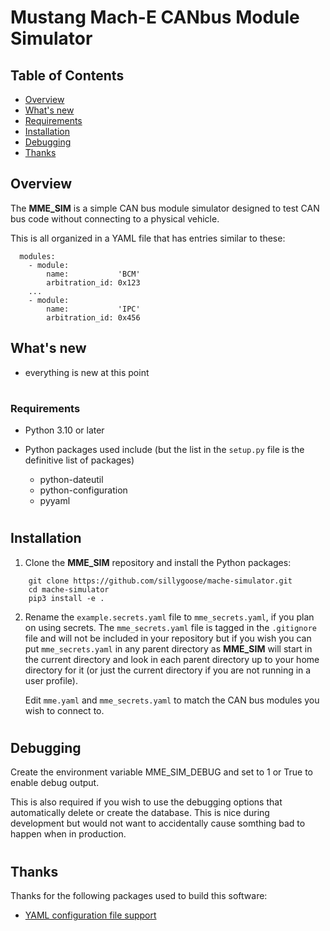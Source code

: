 # **Mustang Mach-E CANbus Module Simulator**

## Table of Contents

- [Overview](#overview)
- [What's new](#whats-new)
- [Requirements](#requirements)
- [Installation](#installation)
- [Debugging](#debugging)
- [Thanks](#thanks)

<a id='overview'></a>

## Overview

The **MME_SIM** is a simple CAN bus module simulator designed to test CAN bus code without connecting to a physical vehicle.

This is all organized in a YAML file that has entries similar to these:

```
  modules:
    - module:
        name:           'BCM'
        arbitration_id: 0x123
    ...
    - module:
        name:           'IPC'
        arbitration_id: 0x456
```

<a id='whats-new'></a>

## What's new

- everything is new at this point

#

<a id='requirements'></a>

### Requirements

- Python 3.10 or later
- Python packages used include (but the list in the `setup.py` file is the definitive list of packages)

  - python-dateutil
  - python-configuration
  - pyyaml

#

<a id='installation'></a>

## Installation

1.  Clone the **MME_SIM** repository and install the Python packages:

```
    git clone https://github.com/sillygoose/mache-simulator.git
    cd mache-simulator
    pip3 install -e .
```

2.  Rename the `example.secrets.yaml` file to `mme_secrets.yaml`, if you plan on using secrets. The `mme_secrets.yaml` file is tagged in the `.gitignore` file and will not be included in your repository but if you wish you can put `mme_secrets.yaml` in any parent directory as **MME_SIM** will start in the current directory and look in each parent directory up to your home directory for it (or just the current directory if you are not running in a user profile).

    Edit `mme.yaml` and `mme_secrets.yaml` to match the CAN bus modules you wish to connect to.


#

## Debugging

Create the environment variable MME_SIM_DEBUG and set to 1 or True to enable debug output.

This is also required if you wish to use the debugging options that automatically delete or create the database. This is nice during development but would not want to accidentally cause somthing bad to happen when in production.

#

<a id='thanks'></a>

## Thanks

Thanks for the following packages used to build this software:

- [YAML configuration file support](https://python-configuration.readthedocs.io)
